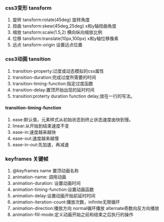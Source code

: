 ### css3变形 tansform
1. 旋转 tansform:rotate(45deg) 旋转角度
2. 扭曲 tansform:skew(45deg,25deg)  x和y轴扭曲角度
3. 缩放 tansform:scale(1.5,2) 横向纵向缩放比例
4. 位移 tansform:translate(10px,100px) x和y轴位移像素
5. 远点 tansform-origin 设置远点位置

### css3动画 tansition
1. transition-property:过度或动态模拟的css属性
2. transition-duration:完成过度所需要的时间
3. transition-timing-function:指定过度函数
4. transition-delay:置顶开始出现的延时时间
5. transition:proterty duration function delay;放在一行的写法。

#### transition-timing-function
1. ease:默认值，元素样式从初始状态到终止状态速度由快到慢。
2. linear:从开始到结束速度不变
3. ease-in:速度越来越快
4. ease-out:速度越来越慢
5. ease-in-out:先加速，再减速

### keyframes 关键帧
1. @keyframes name 置顶动画名称
2. animation-name: 调用动画
3. animation-duration: 设置动画时间
4. animation-timing-function:设置动画函数
5. animation-delay:设置动画开始前延时时间
6. animation-iteration-count:播放次数，infinite无限循环
7. animation-direction:播放方向 normal循环播放 alternate奇数向反方向播放
8. animation-fill-mode:定义动画开始之前和结束之后执行的操作
